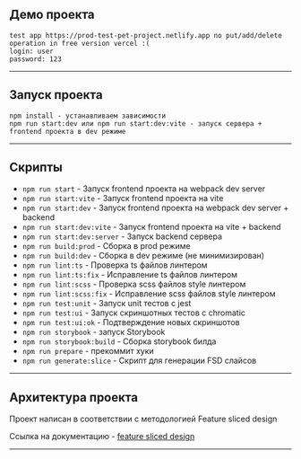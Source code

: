## Демо проекта

```
test app https://prod-test-pet-project.netlify.app no put/add/delete operation in free version vercel :(
login: user
password: 123
```

---

## Запуск проекта

```
npm install - устанавливаем зависимости
npm run start:dev или npm run start:dev:vite - запуск сервера + frontend проекта в dev режиме
```

---

## Скрипты

-   `npm run start` - Запуск frontend проекта на webpack dev server
-   `npm run start:vite` - Запуск frontend проекта на vite
-   `npm run start:dev` - Запуск frontend проекта на webpack dev server + backend
-   `npm run start:dev:vite` - Запуск frontend проекта на vite + backend
-   `npm run start:dev:server` - Запуск backend сервера
-   `npm run build:prod` - Сборка в prod режиме
-   `npm run build:dev` - Сборка в dev режиме (не минимизирован)
-   `npm run lint:ts` - Проверка ts файлов линтером
-   `npm run lint:ts:fix` - Исправление ts файлов линтером
-   `npm run lint:scss` - Проверка scss файлов style линтером
-   `npm run lint:scss:fix` - Исправление scss файлов style линтером
-   `npm run test:unit` - Запуск unit тестов с jest
-   `npm run test:ui` - Запуск скриншотных тестов с chromatic
-   `npm run test:ui:ok` - Подтверждение новых скриншотов
-   `npm run storybook` - запуск Storybook
-   `npm run storybook:build` - Сборка storybook билда
-   `npm run prepare` - прекоммит хуки
-   `npm run generate:slice` - Скрипт для генерации FSD слайсов

---

## Архитектура проекта

Проект написан в соответствии с методологией Feature sliced design

Ссылка на документацию - [feature sliced design](https://feature-sliced.design/docs/get-started/tutorial)

---
